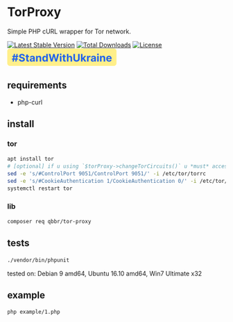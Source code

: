 # TorProxy

Simple PHP cURL wrapper for Tor network.

[![Latest Stable Version](https://poser.pugx.org/qbbr/tor-proxy/v/stable)](https://packagist.org/packages/qbbr/tor-proxy)
[![Total Downloads](https://poser.pugx.org/qbbr/tor-proxy/downloads)](https://packagist.org/packages/qbbr/tor-proxy)
[![License](https://poser.pugx.org/qbbr/tor-proxy/license)](https://packagist.org/packages/qbbr/tor-proxy)
[![Stand With Ukraine](https://raw.githubusercontent.com/vshymanskyy/StandWithUkraine/main/badges/StandWithUkraine.svg)](https://github.com/vshymanskyy/StandWithUkraine/blob/main/docs/README.md)

## requirements

 * php-curl

## install

### tor

```bash
apt install tor
# [optional] if u using `$torProxy->changeTorCircuits()` u *must* access to tor control
sed -e 's/#ControlPort 9051/ControlPort 9051/' -i /etc/tor/torrc
sed -e 's/#CookieAuthentication 1/CookieAuthentication 0/' -i /etc/tor/torrc
systemctl restart tor
```

### lib

```bash
composer req qbbr/tor-proxy
```

## tests

```bash
./vendor/bin/phpunit
```

tested on: Debian 9 amd64, Ubuntu 16.10 amd64, Win7 Ultimate x32

## example

```bash
php example/1.php
```
